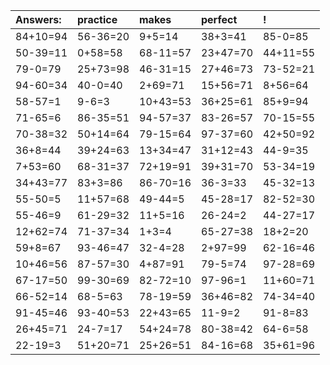 | Answers: | practice | makes | perfect | ! |
| :--- | :--- | :--- | :--- | :--- |
| 84+10=94 | 56-36=20 | 9+5=14 | 38+3=41 | 85-0=85 | 
| 50-39=11 | 0+58=58 | 68-11=57 | 23+47=70 | 44+11=55 | 
| 79-0=79 | 25+73=98 | 46-31=15 | 27+46=73 | 73-52=21 | 
| 94-60=34 | 40-0=40 | 2+69=71 | 15+56=71 | 8+56=64 | 
| 58-57=1 | 9-6=3 | 10+43=53 | 36+25=61 | 85+9=94 | 
| 71-65=6 | 86-35=51 | 94-57=37 | 83-26=57 | 70-15=55 | 
| 70-38=32 | 50+14=64 | 79-15=64 | 97-37=60 | 42+50=92 | 
| 36+8=44 | 39+24=63 | 13+34=47 | 31+12=43 | 44-9=35 | 
| 7+53=60 | 68-31=37 | 72+19=91 | 39+31=70 | 53-34=19 | 
| 34+43=77 | 83+3=86 | 86-70=16 | 36-3=33 | 45-32=13 | 
| 55-50=5 | 11+57=68 | 49-44=5 | 45-28=17 | 82-52=30 | 
| 55-46=9 | 61-29=32 | 11+5=16 | 26-24=2 | 44-27=17 | 
| 12+62=74 | 71-37=34 | 1+3=4 | 65-27=38 | 18+2=20 | 
| 59+8=67 | 93-46=47 | 32-4=28 | 2+97=99 | 62-16=46 | 
| 10+46=56 | 87-57=30 | 4+87=91 | 79-5=74 | 97-28=69 | 
| 67-17=50 | 99-30=69 | 82-72=10 | 97-96=1 | 11+60=71 | 
| 66-52=14 | 68-5=63 | 78-19=59 | 36+46=82 | 74-34=40 | 
| 91-45=46 | 93-40=53 | 22+43=65 | 11-9=2 | 91-8=83 | 
| 26+45=71 | 24-7=17 | 54+24=78 | 80-38=42 | 64-6=58 | 
| 22-19=3 | 51+20=71 | 25+26=51 | 84-16=68 | 35+61=96 | 
